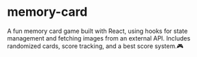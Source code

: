 # memory-card
A fun memory card game built with React, using hooks for state management and fetching images from an external API. Includes randomized cards, score tracking, and a best score system.🎮
